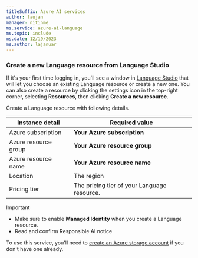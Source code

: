 ```yaml
---
titleSuffix: Azure AI services
author: laujan
manager: nitinme
ms.service: azure-ai-language
ms.topic: include
ms.date: 12/19/2023
ms.author: lajanuar
---
```



### Create a new Language resource from Language Studio

If it's your first time logging in, you'll see a window in [Language Studio](https://aka.ms/languageStudio) that will let you choose an existing Language resource or create a new one. You can also create a resource by clicking the settings icon in the top-right corner, selecting **Resources**, then clicking **Create a new resource**.

Create a Language resource with following details.

|Instance detail  |Required value  |
|---------|---------|
|Azure subscription| **Your Azure subscription**|
|Azure resource group| **Your Azure resource group**|
|Azure resource name| **Your Azure resource name**|
|Location | The region      |
|Pricing tier     | The pricing tier of your Language resource.        |

> [!IMPORTANT]
> * Make sure to enable **Managed Identity** when you create a Language resource. 
> * Read and confirm Responsible AI notice

To use this service, you'll need to [create an Azure storage account](/azure/storage/common/storage-account-create) if you don't have one already. 
